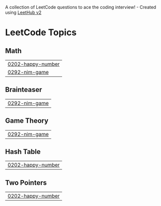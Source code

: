 A collection of LeetCode questions to ace the coding interview! - Created using [LeetHub v2](https://github.com/arunbhardwaj/LeetHub-2.0)
<!---LeetCode Topics Start-->
# LeetCode Topics
## Math
|  |
| ------- |
| [0202-happy-number](https://github.com/Rajan-Singh-Dev/Leetcode-solution/tree/master/0202-happy-number) |
| [0292-nim-game](https://github.com/Rajan-Singh-Dev/Leetcode-solution/tree/master/0292-nim-game) |
## Brainteaser
|  |
| ------- |
| [0292-nim-game](https://github.com/Rajan-Singh-Dev/Leetcode-solution/tree/master/0292-nim-game) |
## Game Theory
|  |
| ------- |
| [0292-nim-game](https://github.com/Rajan-Singh-Dev/Leetcode-solution/tree/master/0292-nim-game) |
## Hash Table
|  |
| ------- |
| [0202-happy-number](https://github.com/Rajan-Singh-Dev/Leetcode-solution/tree/master/0202-happy-number) |
## Two Pointers
|  |
| ------- |
| [0202-happy-number](https://github.com/Rajan-Singh-Dev/Leetcode-solution/tree/master/0202-happy-number) |
<!---LeetCode Topics End-->